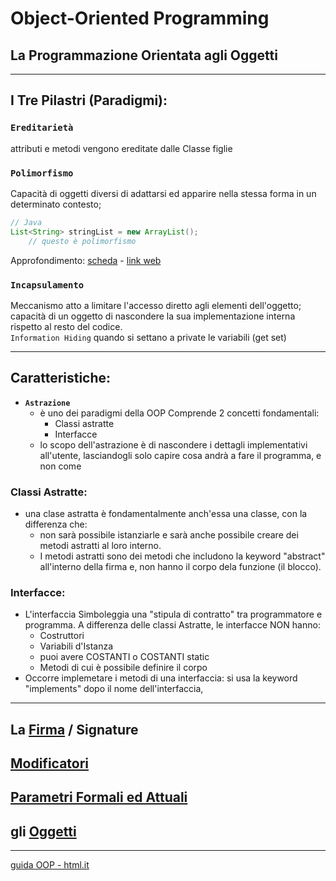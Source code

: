 # Object-Oriented Programming
## La Programmazione Orientata agli Oggetti
---

## I Tre Pilastri (Paradigmi):

### **`Ereditarietà`**
attributi e metodi vengono ereditate dalle Classe figlie  

### **`Polimorfismo`**
Capacità di oggetti diversi di adattarsi ed apparire nella stessa forma in un determinato contesto;  
```java
// Java
List<String> stringList = new ArrayList();
    // questo è polimorfismo
```
Approfondimento: [scheda](./Polimorfismo.md) - [link web](http://www.dacrema.com/Informatica/Polimorfismo.htm)

### **`Incapsulamento`**
Meccanismo atto a limitare l'accesso diretto agli elementi dell'oggetto;  
capacità di un oggetto di nascondere la sua implementazione interna rispetto al resto del codice.  
`Information Hiding` quando si settano a private le variabili (get set)  

---
## Caratteristiche:
- **`Astrazione`**
    -   è uno dei paradigmi della OOP
        Comprende 2 concetti fondamentali:
        -   Classi astratte
        -   Interfacce
    -   lo scopo dell'astrazione è di nascondere i dettagli implementativi all'utente,
        lasciandogli solo capire cosa andrà a fare il programma, e non come

### Classi Astratte:
-   una clase astratta è fondamentalmente anch'essa una classe, con la differenza che:
    - non sarà possibile istanziarle e sarà anche possibile creare dei metodi astratti al loro interno.
    - I metodi astratti sono dei metodi che includono la keyword "abstract" all'interno della firma e, non hanno il corpo dela funzione (il blocco).

### Interfacce:
- L'interfaccia Simboleggia una "stipula di contratto" tra programmatore e programma.
    A differenza delle classi Astratte, le interfacce NON hanno:
    - Costruttori
    - Variabili d'Istanza        
    - puoi avere COSTANTI o COSTANTI static
    - Metodi di cui è possibile definire il corpo
- Occorre implemetare i metodi di una interfaccia: si usa la keyword "implements" dopo il nome dell'interfaccia,

---
## La [Firma](./La_Firma.md) / Signature
## [Modificatori](./Modificatori.md)
## [Parametri Formali ed Attuali](./Parametri.md)
## gli [Oggetti](./Oggetti.md)

---
[guida OOP - html.it](https://www.html.it/guide/guida-programmazione-orientata-agli-oggetti/)